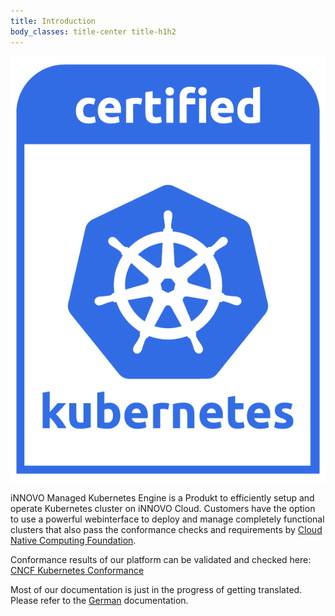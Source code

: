 ```yaml
---
title: Introduction
body_classes: title-center title-h1h2
---
```


![Certified Kubernets Logo](certified-kubernetes.png?resize=100)

iNNOVO Managed Kubernetes Engine is a Produkt to efficiently setup and operate
Kubernetes cluster on iNNOVO Cloud. Customers have the option to use a powerful
webinterface to deploy and manage completely functional clusters that also pass
the conformance checks and requirements by
[Cloud Native Computing Foundation](https://cncf.io/ck).

Conformance results of our platform can be validated and checked here:
[CNCF Kubernetes Conformance](https://github.com/cncf/k8s-conformance)

Most of our documentation is just in the progress of getting translated.
Please refer to the [German](https://docs.imke.cloud/de) documentation.
